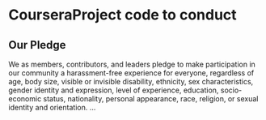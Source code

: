 # CourseraProject code to conduct

## Our Pledge
We as members, contributors, and leaders pledge to make participation in our community a harassment-free experience for everyone, 
regardless of age, body size, visible or invisible disability, ethnicity, sex characteristics, gender identity and expression, 
level of experience, education, socio-economic status, nationality, personal appearance, race, religion, or sexual identity and 
orientation.
...
